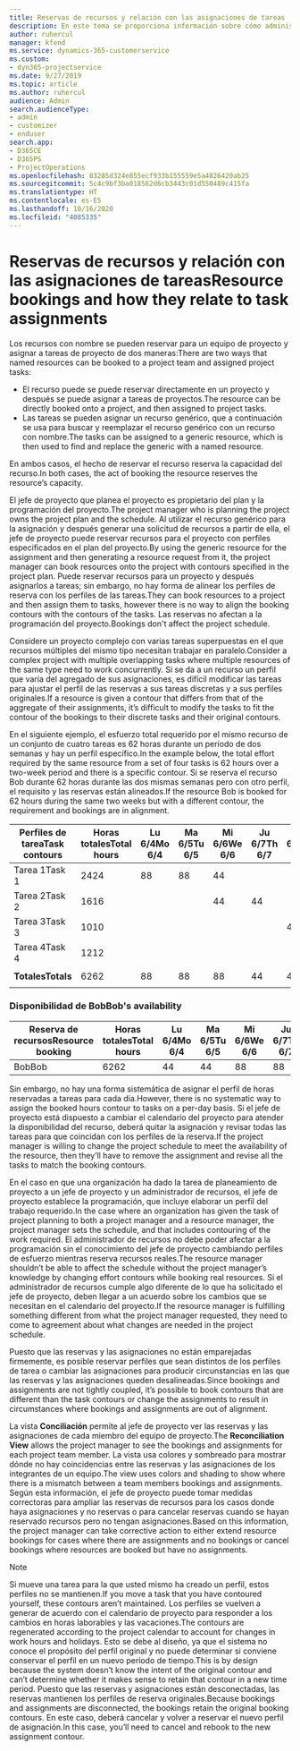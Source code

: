 ```yaml
---
title: Reservas de recursos y relación con las asignaciones de tareas
description: En este tema se proporciona información sobre cómo administrar los recursos con nombre, las reservas de recursos y las asignaciones de tareas, así como su relación entre sí.
author: ruhercul
manager: kfend
ms.service: dynamics-365-customerservice
ms.custom:
- dyn365-projectservice
ms.date: 9/27/2019
ms.topic: article
ms.author: ruhercul
audience: Admin
search.audienceType:
- admin
- customizer
- enduser
search.app:
- D365CE
- D365PS
- ProjectOperations
ms.openlocfilehash: 03285d324e855ecf933b155559e5a4826420ab25
ms.sourcegitcommit: 5c4c9bf3ba018562d6cb3443c01d550489c415fa
ms.translationtype: HT
ms.contentlocale: es-ES
ms.lasthandoff: 10/16/2020
ms.locfileid: "4085335"
---
```

# <a name="resource-bookings-and-how-they-relate-to-task-assignments"></a><span data-ttu-id="089e5-103">Reservas de recursos y relación con las asignaciones de tareas</span><span class="sxs-lookup"><span data-stu-id="089e5-103">Resource bookings and how they relate to task assignments</span></span>


<span data-ttu-id="089e5-104">Los recursos con nombre se pueden reservar para un equipo de proyecto y asignar a tareas de proyecto de dos maneras:</span><span class="sxs-lookup"><span data-stu-id="089e5-104">There are two ways that named resources can be booked to a project team and assigned project tasks:</span></span>

- <span data-ttu-id="089e5-105">El recurso puede se puede reservar directamente en un proyecto y después se puede asignar a tareas de proyectos.</span><span class="sxs-lookup"><span data-stu-id="089e5-105">The resource can be directly booked onto a project, and then assigned to project tasks.</span></span>
- <span data-ttu-id="089e5-106">Las tareas se pueden asignar un recurso genérico, que a continuación se usa para buscar y reemplazar el recurso genérico con un recurso con nombre.</span><span class="sxs-lookup"><span data-stu-id="089e5-106">The tasks can be assigned to a generic resource, which is then used to find and replace the generic with a named resource.</span></span> 

<span data-ttu-id="089e5-107">En ambos casos, el hecho de reservar el recurso reserva la capacidad del recurso.</span><span class="sxs-lookup"><span data-stu-id="089e5-107">In both cases, the act of booking the resource reserves the resource’s capacity.</span></span>

<span data-ttu-id="089e5-108">El jefe de proyecto que planea el proyecto es propietario del plan y la programación del proyecto.</span><span class="sxs-lookup"><span data-stu-id="089e5-108">The project manager who is planning the project owns the project plan and the schedule.</span></span> <span data-ttu-id="089e5-109">Al utilizar el recurso genérico para la asignación y después generar una solicitud de recursos a partir de ella, el jefe de proyecto puede reservar recursos para el proyecto con perfiles especificados en el plan del proyecto.</span><span class="sxs-lookup"><span data-stu-id="089e5-109">By using the generic resource for the assignment and then generating a resource request from it, the project manager can book resources onto the project with contours specified in the project plan.</span></span> <span data-ttu-id="089e5-110">Puede reservar recursos para un proyecto y después asignarlos a tareas; sin embargo, no hay forma de alinear los perfiles de reserva con los perfiles de las tareas.</span><span class="sxs-lookup"><span data-stu-id="089e5-110">They can book resources to a project and then assign them to tasks, however there is no way to align the booking contours with the contours of the tasks.</span></span> <span data-ttu-id="089e5-111">Las reservas no afectan a la programación del proyecto.</span><span class="sxs-lookup"><span data-stu-id="089e5-111">Bookings don't affect the project schedule.</span></span>

<span data-ttu-id="089e5-112">Considere un proyecto complejo con varias tareas superpuestas en el que recursos múltiples del mismo tipo necesitan trabajar en paralelo.</span><span class="sxs-lookup"><span data-stu-id="089e5-112">Consider a complex project with multiple overlapping tasks where multiple resources of the same type need to work concurrently.</span></span> <span data-ttu-id="089e5-113">Si se da a un recurso un perfil que varía del agregado de sus asignaciones, es difícil modificar las tareas para ajustar el perfil de las reservas a sus tareas discretas y a sus perfiles originales.</span><span class="sxs-lookup"><span data-stu-id="089e5-113">If a resource is given a contour that differs from that of the aggregate of their assignments, it’s difficult to modify the tasks to fit the contour of the bookings to their discrete tasks and their original contours.</span></span>

<span data-ttu-id="089e5-114">En el siguiente ejemplo, el esfuerzo total requerido por el mismo recurso de un conjunto de cuatro tareas es 62 horas durante un período de dos semanas y hay un perfil específico.</span><span class="sxs-lookup"><span data-stu-id="089e5-114">In the example below, the total effort required by the same resource from a set of four tasks is 62 hours over a two-week period and there is a specific contour.</span></span> <span data-ttu-id="089e5-115">Si se reserva el recurso Bob durante 62 horas durante las dos mismas semanas pero con otro perfil, el requisito y las reservas están alineados.</span><span class="sxs-lookup"><span data-stu-id="089e5-115">If the resource Bob is booked for 62 hours during the same two weeks but with a different contour, the requirement and bookings are in alignment.</span></span>

| <span data-ttu-id="089e5-116">**Perfiles de tarea**</span><span class="sxs-lookup"><span data-stu-id="089e5-116">**Task contours**</span></span>    | <span data-ttu-id="089e5-117">**Horas totales**</span><span class="sxs-lookup"><span data-stu-id="089e5-117">**Total hours**</span></span> | <span data-ttu-id="089e5-118">Lu 6/4</span><span class="sxs-lookup"><span data-stu-id="089e5-118">Mo 6/4</span></span> | <span data-ttu-id="089e5-119">Ma 6/5</span><span class="sxs-lookup"><span data-stu-id="089e5-119">Tu 6/5</span></span> | <span data-ttu-id="089e5-120">Mi 6/6</span><span class="sxs-lookup"><span data-stu-id="089e5-120">We 6/6</span></span> | <span data-ttu-id="089e5-121">Ju 6/7</span><span class="sxs-lookup"><span data-stu-id="089e5-121">Th 6/7</span></span> | <span data-ttu-id="089e5-122">Vi 6/8</span><span class="sxs-lookup"><span data-stu-id="089e5-122">Fr 6/8</span></span> | <span data-ttu-id="089e5-123">Sá 6/9</span><span class="sxs-lookup"><span data-stu-id="089e5-123">Sa 6/9</span></span> | <span data-ttu-id="089e5-124">Do 6/10</span><span class="sxs-lookup"><span data-stu-id="089e5-124">Su 6/10</span></span> | <span data-ttu-id="089e5-125">Lu 6/11</span><span class="sxs-lookup"><span data-stu-id="089e5-125">Mo 6/11</span></span> | <span data-ttu-id="089e5-126">Ma 6/12</span><span class="sxs-lookup"><span data-stu-id="089e5-126">Tu 6/12</span></span> | <span data-ttu-id="089e5-127">Mi 6/13</span><span class="sxs-lookup"><span data-stu-id="089e5-127">We 6/13</span></span> | <span data-ttu-id="089e5-128">Ju 6/14</span><span class="sxs-lookup"><span data-stu-id="089e5-128">Th 6/14</span></span> | <span data-ttu-id="089e5-129">Vi 6/15</span><span class="sxs-lookup"><span data-stu-id="089e5-129">Fr 6/15</span></span> |
|----------------------|-----------------|--------|--------|--------|--------|--------|--------|---------|---------|---------|---------|---------|---------|
| <span data-ttu-id="089e5-130">Tarea 1</span><span class="sxs-lookup"><span data-stu-id="089e5-130">Task 1</span></span>               | <span data-ttu-id="089e5-131">24</span><span class="sxs-lookup"><span data-stu-id="089e5-131">24</span></span>              | <span data-ttu-id="089e5-132">8</span><span class="sxs-lookup"><span data-stu-id="089e5-132">8</span></span>      | <span data-ttu-id="089e5-133">8</span><span class="sxs-lookup"><span data-stu-id="089e5-133">8</span></span>      | <span data-ttu-id="089e5-134">4</span><span class="sxs-lookup"><span data-stu-id="089e5-134">4</span></span>      |        |        |        |         |         |         | <span data-ttu-id="089e5-135">4</span><span class="sxs-lookup"><span data-stu-id="089e5-135">4</span></span>       |         |         |
| <span data-ttu-id="089e5-136">Tarea 2</span><span class="sxs-lookup"><span data-stu-id="089e5-136">Task 2</span></span>               | <span data-ttu-id="089e5-137">16</span><span class="sxs-lookup"><span data-stu-id="089e5-137">16</span></span>              |        |        | <span data-ttu-id="089e5-138">4</span><span class="sxs-lookup"><span data-stu-id="089e5-138">4</span></span>      | <span data-ttu-id="089e5-139">4</span><span class="sxs-lookup"><span data-stu-id="089e5-139">4</span></span>      |        |        |         | <span data-ttu-id="089e5-140">8</span><span class="sxs-lookup"><span data-stu-id="089e5-140">8</span></span>       |         |         |         |         |
| <span data-ttu-id="089e5-141">Tarea 3</span><span class="sxs-lookup"><span data-stu-id="089e5-141">Task 3</span></span>               | <span data-ttu-id="089e5-142">10</span><span class="sxs-lookup"><span data-stu-id="089e5-142">10</span></span>              |        |        |        |        | <span data-ttu-id="089e5-143">4</span><span class="sxs-lookup"><span data-stu-id="089e5-143">4</span></span>      |        |         |         | <span data-ttu-id="089e5-144">4</span><span class="sxs-lookup"><span data-stu-id="089e5-144">4</span></span>       |         | <span data-ttu-id="089e5-145">2</span><span class="sxs-lookup"><span data-stu-id="089e5-145">2</span></span>       |         |
| <span data-ttu-id="089e5-146">Tarea 4</span><span class="sxs-lookup"><span data-stu-id="089e5-146">Task 4</span></span>               | <span data-ttu-id="089e5-147">12</span><span class="sxs-lookup"><span data-stu-id="089e5-147">12</span></span>              |        |        |        |        |        |        |         |         |         | <span data-ttu-id="089e5-148">4</span><span class="sxs-lookup"><span data-stu-id="089e5-148">4</span></span>       |         | <span data-ttu-id="089e5-149">8</span><span class="sxs-lookup"><span data-stu-id="089e5-149">8</span></span>       |
|                      |                 |        |        |        |        |        |        |         |         |         |         |         |         |
| <span data-ttu-id="089e5-150">**Totales**</span><span class="sxs-lookup"><span data-stu-id="089e5-150">**Totals**</span></span>           | <span data-ttu-id="089e5-151">62</span><span class="sxs-lookup"><span data-stu-id="089e5-151">62</span></span>              | <span data-ttu-id="089e5-152">8</span><span class="sxs-lookup"><span data-stu-id="089e5-152">8</span></span>      | <span data-ttu-id="089e5-153">8</span><span class="sxs-lookup"><span data-stu-id="089e5-153">8</span></span>      | <span data-ttu-id="089e5-154">8</span><span class="sxs-lookup"><span data-stu-id="089e5-154">8</span></span>      | <span data-ttu-id="089e5-155">4</span><span class="sxs-lookup"><span data-stu-id="089e5-155">4</span></span>      | <span data-ttu-id="089e5-156">4</span><span class="sxs-lookup"><span data-stu-id="089e5-156">4</span></span>      |        |         | <span data-ttu-id="089e5-157">8</span><span class="sxs-lookup"><span data-stu-id="089e5-157">8</span></span>       | <span data-ttu-id="089e5-158">4</span><span class="sxs-lookup"><span data-stu-id="089e5-158">4</span></span>       | <span data-ttu-id="089e5-159">8</span><span class="sxs-lookup"><span data-stu-id="089e5-159">8</span></span>       | <span data-ttu-id="089e5-160">2</span><span class="sxs-lookup"><span data-stu-id="089e5-160">2</span></span>       | <span data-ttu-id="089e5-161">8</span><span class="sxs-lookup"><span data-stu-id="089e5-161">8</span></span>       |
|                      |                 |        |        |        |        |        |        |         |         |         |         |

### <a name="bobs-availability"></a><span data-ttu-id="089e5-162">Disponibilidad de Bob</span><span class="sxs-lookup"><span data-stu-id="089e5-162">Bob's availability</span></span>
| <span data-ttu-id="089e5-163">**Reserva de recursos**</span><span class="sxs-lookup"><span data-stu-id="089e5-163">**Resource   booking**</span></span> | <span data-ttu-id="089e5-164">**Horas totales**</span><span class="sxs-lookup"><span data-stu-id="089e5-164">**Total hours**</span></span> | <span data-ttu-id="089e5-165">Lu 6/4</span><span class="sxs-lookup"><span data-stu-id="089e5-165">Mo 6/4</span></span> | <span data-ttu-id="089e5-166">Ma 6/5</span><span class="sxs-lookup"><span data-stu-id="089e5-166">Tu 6/5</span></span> | <span data-ttu-id="089e5-167">Mi 6/6</span><span class="sxs-lookup"><span data-stu-id="089e5-167">We 6/6</span></span> | <span data-ttu-id="089e5-168">Ju 6/7</span><span class="sxs-lookup"><span data-stu-id="089e5-168">Th 6/7</span></span> | <span data-ttu-id="089e5-169">Vi 6/8</span><span class="sxs-lookup"><span data-stu-id="089e5-169">Fr 6/8</span></span> | <span data-ttu-id="089e5-170">Sá 6/9</span><span class="sxs-lookup"><span data-stu-id="089e5-170">Sa 6/9</span></span> | <span data-ttu-id="089e5-171">Do 6/10</span><span class="sxs-lookup"><span data-stu-id="089e5-171">Su 6/10</span></span> | <span data-ttu-id="089e5-172">Lu 6/11</span><span class="sxs-lookup"><span data-stu-id="089e5-172">Mo 6/11</span></span> | <span data-ttu-id="089e5-173">Ma 6/12</span><span class="sxs-lookup"><span data-stu-id="089e5-173">Tu 6/12</span></span> | <span data-ttu-id="089e5-174">Mi 6/13</span><span class="sxs-lookup"><span data-stu-id="089e5-174">We 6/13</span></span> | <span data-ttu-id="089e5-175">Ju 6/14</span><span class="sxs-lookup"><span data-stu-id="089e5-175">Th 6/14</span></span> | <span data-ttu-id="089e5-176">Vi 6/15</span><span class="sxs-lookup"><span data-stu-id="089e5-176">Fr 6/15</span></span> |
|------------------------|-----------------|--------|--------|--------|--------|--------|--------|---------|---------|---------|---------|---------|---------|
| <span data-ttu-id="089e5-177">Bob</span><span class="sxs-lookup"><span data-stu-id="089e5-177">Bob</span></span>                    | <span data-ttu-id="089e5-178">62</span><span class="sxs-lookup"><span data-stu-id="089e5-178">62</span></span>              | <span data-ttu-id="089e5-179">4</span><span class="sxs-lookup"><span data-stu-id="089e5-179">4</span></span>      | <span data-ttu-id="089e5-180">4</span><span class="sxs-lookup"><span data-stu-id="089e5-180">4</span></span>      | <span data-ttu-id="089e5-181">8</span><span class="sxs-lookup"><span data-stu-id="089e5-181">8</span></span>      | <span data-ttu-id="089e5-182">8</span><span class="sxs-lookup"><span data-stu-id="089e5-182">8</span></span>      | <span data-ttu-id="089e5-183">8</span><span class="sxs-lookup"><span data-stu-id="089e5-183">8</span></span>      |        |         | <span data-ttu-id="089e5-184">4</span><span class="sxs-lookup"><span data-stu-id="089e5-184">4</span></span>       | <span data-ttu-id="089e5-185">4</span><span class="sxs-lookup"><span data-stu-id="089e5-185">4</span></span>       | <span data-ttu-id="089e5-186">8</span><span class="sxs-lookup"><span data-stu-id="089e5-186">8</span></span>       | <span data-ttu-id="089e5-187">8</span><span class="sxs-lookup"><span data-stu-id="089e5-187">8</span></span>       | <span data-ttu-id="089e5-188">6</span><span class="sxs-lookup"><span data-stu-id="089e5-188">6</span></span>       |

<span data-ttu-id="089e5-189">Sin embargo, no hay una forma sistemática de asignar el perfil de horas reservadas a tareas para cada día.</span><span class="sxs-lookup"><span data-stu-id="089e5-189">However, there is no systematic way to assign the booked hours contour to tasks on a per-day basis.</span></span> <span data-ttu-id="089e5-190">Si el jefe de proyecto está dispuesto a cambiar el calendario del proyecto para atender la disponibilidad del recurso, deberá quitar la asignación y revisar todas las tareas para que coincidan con los perfiles de la reserva.</span><span class="sxs-lookup"><span data-stu-id="089e5-190">If the project manager is willing to change the project schedule to meet the availability of the resource, then they’ll have to remove the assignment and revise all the tasks to match the booking contours.</span></span>

<span data-ttu-id="089e5-191">En el caso en que una organización ha dado la tarea de planeamiento de proyecto a un jefe de proyecto y un administrador de recursos, el jefe de proyecto establece la programación, que incluye elaborar un perfil del trabajo requerido.</span><span class="sxs-lookup"><span data-stu-id="089e5-191">In the case where an organization has given the task of project planning to both a project manager and a resource manager, the project manager sets the schedule, and that includes contouring of the work required.</span></span> <span data-ttu-id="089e5-192">El administrador de recursos no debe poder afectar a la programación sin el conocimiento del jefe de proyecto cambiando perfiles de esfuerzo mientras reserva recursos reales.</span><span class="sxs-lookup"><span data-stu-id="089e5-192">The resource manager shouldn’t be able to affect the schedule without the project manager’s knowledge by changing effort contours while booking real resources.</span></span> <span data-ttu-id="089e5-193">Si el administrador de recursos cumple algo diferente de lo que ha solicitado el jefe de proyecto, deben llegar a un acuerdo sobre los cambios que se necesitan en el calendario del proyecto.</span><span class="sxs-lookup"><span data-stu-id="089e5-193">If the resource manager is fulfilling something different from what the project manager requested, they need to come to agreement about what changes are needed in the project schedule.</span></span>

<span data-ttu-id="089e5-194">Puesto que las reservas y las asignaciones no están emparejadas firmemente, es posible reservar perfiles que sean distintos de los perfiles de tarea o cambiar las asignaciones para producir circunstancias en las que las reservas y las asignaciones queden desalineadas.</span><span class="sxs-lookup"><span data-stu-id="089e5-194">Since bookings and assignments are not tightly coupled, it’s possible to book contours that are different than the task contours or change the assignments to result in circumstances where bookings and assignments are out of alignment.</span></span>

<span data-ttu-id="089e5-195">La vista **Conciliación** permite al jefe de proyecto ver las reservas y las asignaciones de cada miembro del equipo de proyecto.</span><span class="sxs-lookup"><span data-stu-id="089e5-195">The **Reconciliation View** allows the project manager to see the bookings and assignments for each project team member.</span></span> <span data-ttu-id="089e5-196">La vista usa colores y sombreado para mostrar dónde no hay coincidencias entre las reservas y las asignaciones de los integrantes de un equipo.</span><span class="sxs-lookup"><span data-stu-id="089e5-196">The view uses colors and shading to show where there is a mismatch between a team members bookings and assignments.</span></span> <span data-ttu-id="089e5-197">Según esta información, el jefe de proyecto puede tomar medidas correctoras para ampliar las reservas de recursos para los casos donde haya asignaciones y no reservas o para cancelar reservas cuando se hayan reservado recursos pero no tengan asignaciones.</span><span class="sxs-lookup"><span data-stu-id="089e5-197">Based on this information, the project manager can take corrective action to either extend resource bookings for cases where there are assignments and no bookings or cancel bookings where resources are booked but have no assignments.</span></span>

> [!NOTE]
> <span data-ttu-id="089e5-198">Si mueve una tarea para la que usted mismo ha creado un perfil, estos perfiles no se mantienen.</span><span class="sxs-lookup"><span data-stu-id="089e5-198">If you move a task that you have contoured yourself, these contours aren’t maintained.</span></span> <span data-ttu-id="089e5-199">Los perfiles se vuelven a generar de acuerdo con el calendario de proyecto para responder a los cambios en horas laborables y las vacaciones.</span><span class="sxs-lookup"><span data-stu-id="089e5-199">The contours are regenerated according to the project calendar to account for changes in work hours and holidays.</span></span> <span data-ttu-id="089e5-200">Esto se debe al diseño, ya que el sistema no conoce el propósito del perfil original y no puede determinar si conviene conservar el perfil en un nuevo período de tiempo.</span><span class="sxs-lookup"><span data-stu-id="089e5-200">This is by design because the system doesn’t know the intent of the original contour and can’t determine whether it makes sense to retain that contour in a new time period.</span></span> <span data-ttu-id="089e5-201">Puesto que las reservas y asignaciones están desconectadas, las reservas mantienen los perfiles de reserva originales.</span><span class="sxs-lookup"><span data-stu-id="089e5-201">Because bookings and assignments are disconnected, the bookings retain the original booking contours.</span></span> <span data-ttu-id="089e5-202">En este caso, deberá cancelar y volver a reservar el nuevo perfil de asignación.</span><span class="sxs-lookup"><span data-stu-id="089e5-202">In this case, you’ll need to cancel and rebook to the new assignment contour.</span></span>

